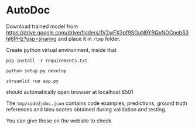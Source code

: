 # AutoDoc

Download trained model from https://drive.google.com/drive/folders/1V2wFX3pf9SGuN9YRQxNOCnebS3hI6PHz?usp=sharing and place it in ```/tmp``` folder.

Create python virtual environment, inside that

```
pip install -r requirements.txt

python setup.py develop

streamlit run app.py
```
should automatically open browser at localhost:8501

The ```tmp/code2jdoc.json``` contains code examples, predictions, ground truth references and bleu scores obtained during validation and testing.

You can give these on the website to check.
